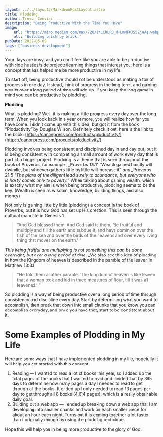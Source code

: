 ```yaml
---
layout: ../../layouts/MarkdownPostLayout.astro
title: Plodding
author: Trevor Convirs
description: "Being Productive With the Time You Have"
image: 
    url: "https://miro.medium.com/max/720/1*LChLRJ_M-LmMF8JS5ZjaAg.webp"
    alt: "Building brick by brick."
pubDate: 2022-05-09
tags: ["business development"]
---
```


Your days are busy, and you don’t feel like you are able to be productive with side hustles/side projects/learning things that interest you: here is a concept that has helped me be more productive in my life.

To start off, being productive should not be understood as making a ton of progress in one day. Instead, think of progress in the long term, and gaining wealth over a long period of time will add up. If you keep the long game in mind you can be productive by plodding.

**Plodding**

What is plodding? Well, it is making a little progress every day over the long term. When you look back in a year or more, you will realize how far you have come. I didn’t come up with this idea, but got it from the book “Ploductivity” by Douglas Wilson. Definitely check it out, here is the link to the book: [https://canonpress.com/products/ploductivity/](https://canonpress.com/products/ploductivity/)

Plodding involves being consistent and disciplined day in and day out, but it is being consistent with completing a small amount of work every day that is part of a bigger project. Plodding is a theme that is seen throughout the book of Proverbs, for example, _Proverbs 13:11 “Wealth gained hastily will dwindle, but whoever gathers little by little will increase it” _and_ _Proverbs 21:5 _“The plans of the diligent lead surely to abundance, but everyone who is hasty comes only to poverty.”_ When talking about gaining wealth, which is exactly what my aim is when being productive, plodding seems to be the key. (Wealth is seen as wisdom, knowledge, building things, and also money)

Not only is gaining little by little (plodding) a concept in the book of Proverbs, but it is how God has set up His creation. This is seen through the cultural mandate in Genesis 1 

>“And God blessed them. And God said to them, ‘Be fruitful and multiply and fill the earth and subdue it, and have dominion over the fish of the sea and over the birds of the heavens and over every living thing that moves on the earth.’ ” 

_This being fruitful and multiplying is not something that can be done overnight, but over a long period of time._ _We also see this idea of plodding in how the Kingdom of heaven is described in the parable of the leaven in Matthew 13:33

>“He told them another parable. ‘The kingdom of heaven is like leaven that a woman took and hid in three measures of flour, till it was all leavened.’ ”

So plodding is a way of being productive over a long period of time through consistency and discipline every day. Start by determining what you want to accomplish, then break that down into small chunks that you know you can accomplish everyday, and once you have that, start to be consistent about it.


# **Some Examples of Plodding in My Life**

Here are some ways that I have implemented plodding in my life, hopefully it will help you get started with this concept.



1. Reading — I wanted to read a lot of books this year, so I added up the total pages of the books that I wanted to read and divided that by 365 days to determine how many pages a day I needed to read to get through all the books. It ended up I only needed to read 13 pages per day to get through all 8 books (4,614 pages), which is a really obtainable daily goal.
2. Building out a web app — I ended up breaking down a web app that I am developing into smaller chunks and work on each smaller piece for about an hour each night. Turns out it is coming together a lot faster than I originally though by using the plodding technique.

Hope this will help you in being more productive to the glory of God.

